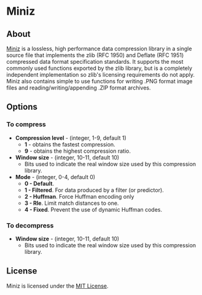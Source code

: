 # Miniz

## About
[Miniz](https://github.com/richgel999/miniz) is a lossless, high performance data compression library in a single source file that implements the zlib (RFC 1950) and Deflate (RFC 1951) compressed data format specification standards. It supports the most commonly used functions exported by the zlib library, but is a completely independent implementation so zlib's licensing requirements do not apply. Miniz also contains simple to use functions for writing .PNG format image files and reading/writing/appending .ZIP format archives.

## Options
### To compress
* **Compression level** - (integer, 1-9, default 1)
  * **1** - obtains the fastest compression.
  * **9** - obtains the highest compression ratio.
* **Window size** - (integer, 10-11, default 10)
  * Bits used to indicate the real window size used by this compression library.
* **Mode** - (integer, 0-4, default 0)
  * **0 - Default**.
  * **1 - Filtered**. For data produced by a filter (or predictor).
  * **2 - Huffman**. Force Huffman encoding only
  * **3 - Rle**. Limit match distances to one.
  * **4 - Fixed**. Prevent the use of dynamic Huffman codes.

### To decompress
* **Window size** - (integer, 10-11, default 10)
  * Bits used to indicate the real window size used by this compression library.

## License
Miniz is licensed under the [MIT License](https://github.com/richgel999/miniz/blob/master/LICENSE).
